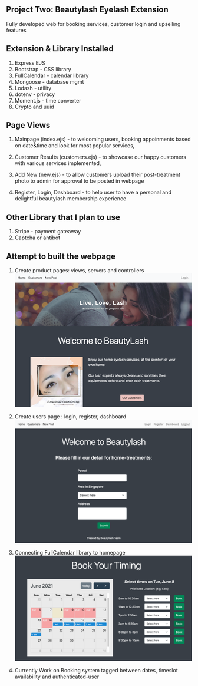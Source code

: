 ## Project Two: Beautylash Eyelash Extension

Fully developed web for booking services, customer login and upselling features

## Extension & Library Installed

1. Express EJS
1. Bootstrap - CSS library
1. FullCalendar - calendar library
1. Mongoose - database mgmt
1. Lodash - utility
1. dotenv - privacy
1. Moment.js - time converter
1. Crypto and uuid

## Page Views

1. Mainpage (index.ejs) - to welcoming users, booking appoinments based on date&time and look for most popular services,

1. Customer Results (customers.ejs) - to showcase our happy customers with various services implemented,

1. Add New (new.ejs) - to allow customers upload their post-treatment photo to admin for approval to be posted in webpage

1. Register, Login, Dashboard - to help user to have a personal and delightful beautylash membership experience

## Other Library that I plan to use

1. Stripe - payment gateaway
1. Captcha or antibot

## Attempt to built the webpage

1. Create product pages: views, servers and controllers ![mainpage](./public/assets/readme/mainpage.jpg)

1. Create users page : login, register, dashboard ![dashboard](./public/assets/readme/dashboard.jpg)

1. Connecting FullCalendar library to homepage ![calendar](./public/assets/readme/calendar.jpg)

1. Currently Work on Booking system tagged between dates, timeslot availability and authenticated-user
